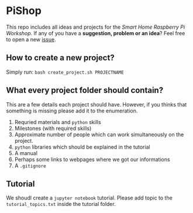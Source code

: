 # PiShop
This repo includes all ideas and projects for the _Smart Home Raspberry Pi Workshop_.
If any of you have a __suggestion, problem or an idea__? Feel free to open a new [issue](https://github.com/beckstev/PiShop/issues).

## How to create a new project?
Simply run:
`bash create_project.sh PROJECTNAME`

## What every project folder should contain?
This are a few details each project should have. 
However, if you thinks that something is missing please add it to the enumeration. 

1. Requried materials and `python` skills 
2. Milestones (with required skills)
3. Approximate number of people which can work simultaneously on the project.
4. `python` libraries which should be explained in the tutorial
5. A manual 
6. Perhaps some links to webpages where we got our informations 
7. A `.gitignore`

## Tutorial
We shoudl create a `jupyter notebook` tutorial. 
Please add topic to the `tutorial_topics.txt` inside the tutorial folder.
